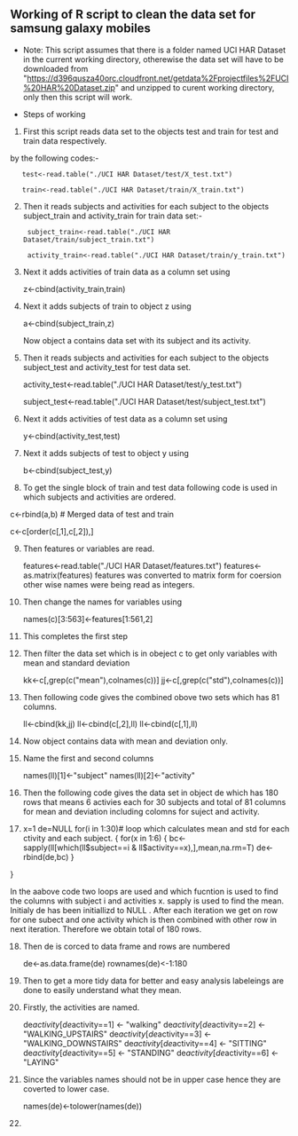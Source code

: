 ## Working of R script to clean the data set for samsung galaxy mobiles

* Note: This script assumes that there is a folder named UCI HAR Dataset in the current working directory, otherewise the data set will have to be downloaded from "https://d396qusza40orc.cloudfront.net/getdata%2Fprojectfiles%2FUCI%20HAR%20Dataset.zip" and unzipped to curent working directory, only then this script will work. 

* Steps of working

 1. First this script reads data set to the objects test and train for test and train data respectively.

by the following codes:-

       test<-read.table("./UCI HAR Dataset/test/X_test.txt")

       train<-read.table("./UCI HAR Dataset/train/X_train.txt")     

2. Then it reads subjects and activities for each subject to the objects subject_train and activity_train for train data set:-

        subject_train<-read.table("./UCI HAR Dataset/train/subject_train.txt")
   
        activity_train<-read.table("./UCI HAR Dataset/train/y_train.txt")
   

3. Next it adds activities of train data as a column set using
    
    z<-cbind(activity_train,train) 

4. Next it adds subjects of train to object z using 

    a<-cbind(subject_train,z)
    
    Now object a contains data set with its subject and its activity.

5. Then it reads subjects and activities for each subject to the objects subject_test and activity_test for test data set.

    activity_test<-read.table("./UCI HAR Dataset/test/y_test.txt")
  
    subject_test<-read.table("./UCI HAR Dataset/test/subject_test.txt")


6. Next it adds activities of test data as a column set using

    y<-cbind(activity_test,test)
    
    
7. Next it adds subjects of test to object y using

   b<-cbind(subject_test,y)
   
   
8. To get the single block of train and test data following code is used in which subjects and activities are ordered.

  c<-rbind(a,b) # Merged data of test and train
  
  c<-c[order(c[,1],c[,2]),] 
 
9. Then features or variables are read.

   features<-read.table("./UCI HAR Dataset/features.txt")
   features<-as.matrix(features)
   features was converted to matrix form for coersion other wise names were being read as integers.
   
10. Then change the names for variables using

    names(c)[3:563]<-features[1:561,2]

11. This completes the first step

12. Then  filter the data set which is in obeject c to get only variables with mean and standard deviation

     kk<-c[,grep(c("mean"),colnames(c))]
     jj<-c[,grep(c("std"),colnames(c))]
     
13.  Then following code gives the combined obove two sets which has 81 columns.
     
     ll<-cbind(kk,jj)
     ll<-cbind(c[,2],ll)
     ll<-cbind(c[,1],ll)
     
14.  Now object contains data with mean and deviation only.

15.  Name the first and second columns 

     names(ll)[1]<-"subject"
     names(ll)[2]<-"activity"
     
16. Then the following code  gives the data set in object de which has 180 rows that means 6 activies each for 30 subjects and total of 81 columns for mean and deviation including colomns for suject and activity.

17. x=1
  de=NULL
  for(i in 1:30)# loop which calculates mean and std for each ctivity and each subject.
  {
    for(x in 1:6)
    {
      bc<-sapply(ll[which(ll$subject==i & ll$activity==x),],mean,na.rm=T)
      de<-rbind(de,bc)
    }
    
  }

In the aabove code two loops are used and which fucntion is used to find the columns with subject i and activities x.
sapply is used to find the mean.
Initialy de has been initiallizd to NULL . After each iteration we get on row for one subect and one activity which is then combined with other row in next iteration. Therefore we obtain total of 180 rows.

18. Then de is corced to data frame and rows are numbered

    de<-as.data.frame(de) 
    rownames(de)<-1:180

19. Then to get a more tidy data for better and easy analysis labeleings are done to easily understand what they mean.

20. Firstly, the activities are named.
    
    de$activity[de$activity==1] <- "walking"
    de$activity[de$activity==2] <- "WALKING_UPSTAIRS"
    de$activity[de$activity==3] <- "WALKING_DOWNSTAIRS"
    de$activity[de$activity==4] <- "SITTING"
    de$activity[de$activity==5] <- "STANDING"
    de$activity[de$activity==6] <- "LAYING"

21. Since the variables names should not be in upper case hence they are coverted to lower case.
     
     names(de)<-tolower(names(de))
     
22. 

